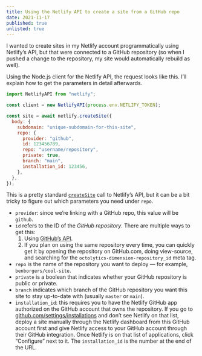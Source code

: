 ```yaml
---
title: Using the Netlify API to create a site from a GitHub repo
date: 2021-11-17
published: true
unlisted: true
---
```


I wanted to create sites in my Netlify account programmatically using Netlify’s API, but that were connected to a GitHub repository (so when I pushed a change to the repository, my site would automatically rebuild as well).

Using the Node.js client for the Netlify API, the request looks like this. I’ll explain how to get the parameters in detail afterwards.

```javascript
import NetlifyAPI from "netlify";

const client = new NetlifyAPI(process.env.NETLIFY_TOKEN);

const site = await netlify.createSite({
  body: {
    subdomain: "unique-subdomain-for-this-site",
    repo: {
      provider: "github",
      id: 123456789,
      repo: "username/repository",
      private: true,
      branch: "main",
      installation_id: 123456,
    },
  },
});
```

This is a pretty standard [`createSite`](https://open-api.netlify.com/#operation/createSite) call to Netlify’s API, but it can be a bit tricky to figure out which parameters you need under `repo`.

- `provider`: since we’re linking with a GitHub repo, this value will be `github`.
- `id` refers to the ID of the _GitHub repository_. There are multiple ways to get this:
  1. Using [GitHub’s API](https://docs.github.com/en/rest).
  2. If you plan on using the same repository every time, you can quickly get it by opening the repository on GitHub.com, doing view-source, and searching for the `octolytics-dimension-repository_id` meta tag.
- `repo` is the name of the repository you want to deploy — for example, `benborgers/cool-site`.
- `private` is a boolean that indicates whether your GitHub repository is public or private.
- `branch` indicates which branch of the GitHub repository you want this site to stay up-to-date with (usually `master` or `main`).
- `installation_id`: this requires you to have the Netlify GitHub app authorized on the GitHub account that owns the repository. If you go to [github.com/settings/installations](https://github.com/settings/installations) and don’t see Netlify on that list, deploy a site manually through the Netlify dashboard from this GitHub account first and give Netlify access to your GitHub account through their GitHub integration. Once Netlify is on that list of applications, click “Configure” next to it. The `installation_id` is the number at the end of the URL.
